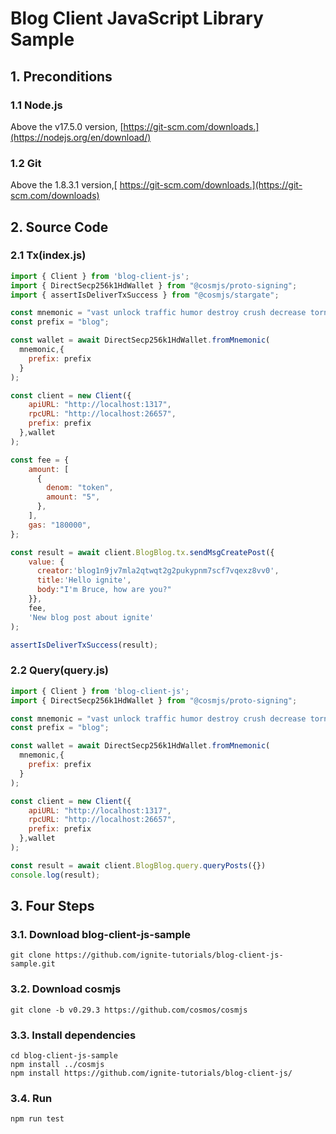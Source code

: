 # Blog Client JavaScript Library Sample

## 1. Preconditions

### 1.1 Node.js
Above the v17.5.0 version, [https://git-scm.com/downloads.](https://nodejs.org/en/download/)
### 1.2 Git
Above the 1.8.3.1 version,[ https://git-scm.com/downloads.](https://git-scm.com/downloads)

## 2. Source Code
### 2.1 Tx(index.js)
```js
import { Client } from 'blog-client-js';
import { DirectSecp256k1HdWallet } from "@cosmjs/proto-signing";
import { assertIsDeliverTxSuccess } from "@cosmjs/stargate";

const mnemonic = "vast unlock traffic humor destroy crush decrease tornado heart color despair prize shell whip robust wheel magnet unusual suffer tent april identify creek outside";
const prefix = "blog";

const wallet = await DirectSecp256k1HdWallet.fromMnemonic(
  mnemonic,{
    prefix: prefix
  }
);

const client = new Client({ 
    apiURL: "http://localhost:1317",
    rpcURL: "http://localhost:26657",
    prefix: prefix
  },wallet
);

const fee = {
    amount: [
      {
        denom: "token",
        amount: "5",
      },
    ],
    gas: "180000",
};  

const result = await client.BlogBlog.tx.sendMsgCreatePost({
    value: {
      creator:'blog1n9jv7mla2qtwqt2g2pukypnm7scf7vqexz8vv0',
      title:'Hello ignite',
      body:"I'm Bruce, how are you?"
    }},
    fee,
    'New blog post about ignite'
);

assertIsDeliverTxSuccess(result);
```
### 2.2 Query(query.js)
```js
import { Client } from 'blog-client-js';
import { DirectSecp256k1HdWallet } from "@cosmjs/proto-signing";

const mnemonic = "vast unlock traffic humor destroy crush decrease tornado heart color despair prize shell whip robust wheel magnet unusual suffer tent april identify creek outside";
const prefix = "blog";

const wallet = await DirectSecp256k1HdWallet.fromMnemonic(
  mnemonic,{
    prefix: prefix
  }
);

const client = new Client({ 
    apiURL: "http://localhost:1317",
    rpcURL: "http://localhost:26657",
    prefix: prefix
  },wallet
);

const result = await client.BlogBlog.query.queryPosts({})
console.log(result);
```

## 3. Four Steps
### 3.1. Download blog-client-js-sample
```
git clone https://github.com/ignite-tutorials/blog-client-js-sample.git
```

### 3.2. Download cosmjs
```
git clone -b v0.29.3 https://github.com/cosmos/cosmjs
```

### 3.3. Install dependencies
```
cd blog-client-js-sample 
npm install ../cosmjs
npm install https://github.com/ignite-tutorials/blog-client-js/
```

### 3.4. Run
```
npm run test
```
